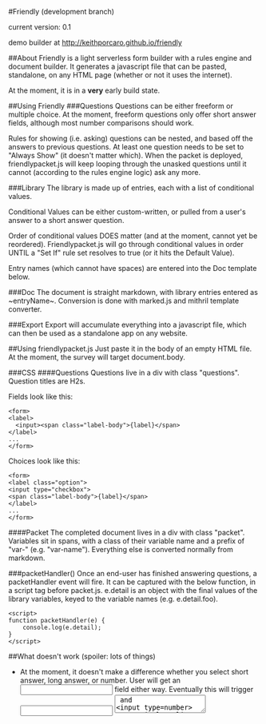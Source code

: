 #Friendly (development branch)

current version: 0.1

demo builder at http://keithporcaro.github.io/friendly

##About
Friendly is a light serverless form builder with a rules engine and document builder. It generates a javascript file that can be pasted, standalone, on any HTML page (whether or not it uses the internet). 

At the moment, it is in a **very** early build state.

##Using Friendly
###Questions
Questions can be either freeform or multiple choice. At the moment, freeform questions only offer short answer fields, although most number comparisons should work.

Rules for showing (i.e. asking) questions can be nested, and based off the answers to previous questions. At least one question needs to be set to "Always Show" (it doesn't matter which). When the packet is deployed, friendlypacket.js will keep looping through the unasked questions until it cannot (according to the rules engine logic) ask any more.

###Library
The library is made up of entries, each with a list of conditional values.

Conditional Values can be either custom-written, or pulled from a user's answer to a short answer question.

Order of conditional values DOES matter (and at the moment, cannot yet be reordered). Friendlypacket.js will go through conditional values in order UNTIL a "Set If" rule set resolves to true (or it hits the Default Value).

Entry names (which cannot have spaces) are entered into the Doc template below.

###Doc
The document is straight markdown, with library entries entered as ~entryName~. Conversion is done with marked.js and mithril template converter.

###Export
Export will accumulate everything into a javascript file, which can then be used as a standalone app on any website. 

##Using friendlypacket.js
Just paste it in the body of an empty HTML file. At the moment, the survey will target document.body.

###CSS
####Questions
Questions live in a div with class "questions". Question titles are H2s.

Fields look like this:
```
<form>
<label>
  <input><span class="label-body">{label}</span>
</label>
...
</form>
```

Choices look like this:
```
<form>
<label class="option">
<input type="checkbox">
<span class="label-body">{label}</span>
</label>
...
</form>
```

####Packet
The completed document lives in a div with class "packet". Variables sit in spans, with a class of their variable name and a prefix of "var-" (e.g. "var-name"). Everything else is converted normally from markdown.


###packetHandler()
Once an end-user has finished answering questions, a packetHandler event will fire. It can be captured with the below function, in a script tag before packet.js. e.detail is an object with the final values of the library variables, keyed to the variable names (e.g. e.detail.foo).

```
<script>
function packetHandler(e) {
    console.log(e.detail);
}
</script>
```

##What doesn't work (spoiler: lots of things)
* At the moment, it doesn't make a difference whether you select short answer, long answer, or number. User will get an <input> field either way. Eventually this will trigger <input> <textarea> and <input type=number> respectively.
* There's no validation on the form-builder side. So, if there are rules that never resolve, or variables that are improperly matched in the document, errors will result.
* Currently, this uses base64 encoded strings to build some of the unchanging components of the final packet. This is suboptimal.
* Back button doesn't work, and all data is lost on a page refresh.
* Regex is untested, and may not work.
* Yeah, needs a test suite.
* No errors fire.

##Roadmap
0.1 - Asker

To-Do:
Validation
History
LocalStorage
Import
Expose Variables
API Calls
Lists
Math
Custom element targeting
Default CSS
Replace document builder kludge (perhaps with ProseMirror?)
Visualize question flows
Single Page option
Back button

